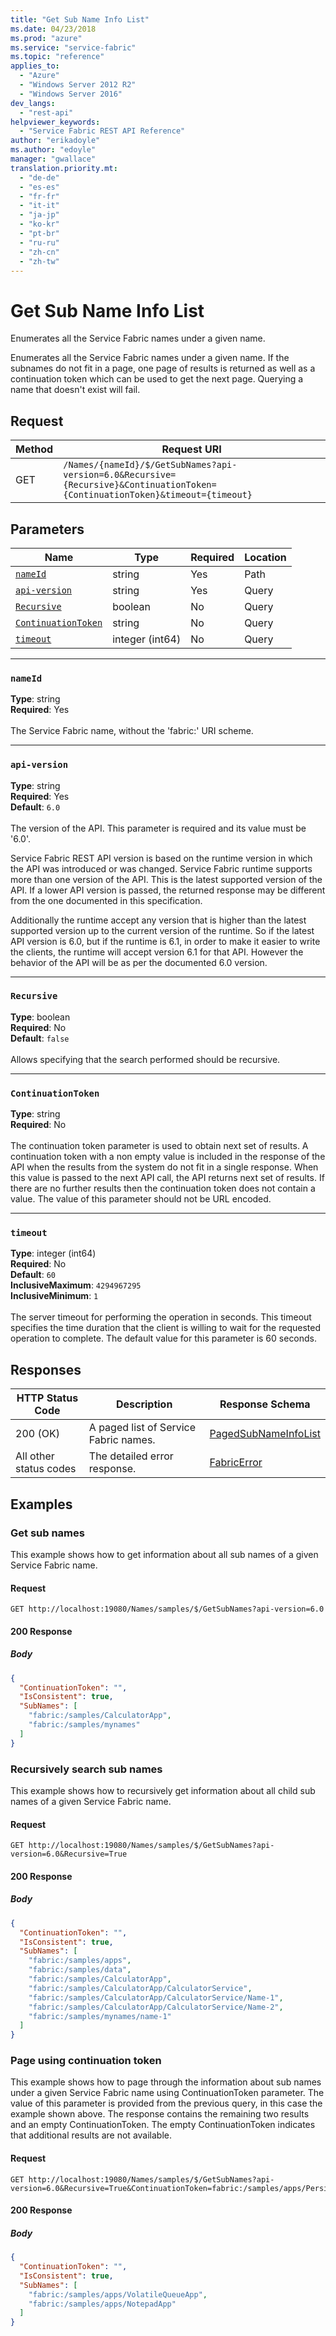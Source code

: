 ```yaml
---
title: "Get Sub Name Info List"
ms.date: 04/23/2018
ms.prod: "azure"
ms.service: "service-fabric"
ms.topic: "reference"
applies_to: 
  - "Azure"
  - "Windows Server 2012 R2"
  - "Windows Server 2016"
dev_langs: 
  - "rest-api"
helpviewer_keywords: 
  - "Service Fabric REST API Reference"
author: "erikadoyle"
ms.author: "edoyle"
manager: "gwallace"
translation.priority.mt: 
  - "de-de"
  - "es-es"
  - "fr-fr"
  - "it-it"
  - "ja-jp"
  - "ko-kr"
  - "pt-br"
  - "ru-ru"
  - "zh-cn"
  - "zh-tw"
---
```

# Get Sub Name Info List
Enumerates all the Service Fabric names under a given name.

Enumerates all the Service Fabric names under a given name. If the subnames do not fit in a page, one page of results is returned as well as a continuation token which can be used to get the next page. Querying a name that doesn't exist will fail.

## Request
| Method | Request URI |
| ------ | ----------- |
| GET | `/Names/{nameId}/$/GetSubNames?api-version=6.0&Recursive={Recursive}&ContinuationToken={ContinuationToken}&timeout={timeout}` |


## Parameters
| Name | Type | Required | Location |
| --- | --- | --- | --- |
| [`nameId`](#nameid) | string | Yes | Path |
| [`api-version`](#api-version) | string | Yes | Query |
| [`Recursive`](#recursive) | boolean | No | Query |
| [`ContinuationToken`](#continuationtoken) | string | No | Query |
| [`timeout`](#timeout) | integer (int64) | No | Query |

____
### `nameId`
__Type__: string <br/>
__Required__: Yes<br/>
<br/>
The Service Fabric name, without the 'fabric:' URI scheme.

____
### `api-version`
__Type__: string <br/>
__Required__: Yes<br/>
__Default__: `6.0` <br/>
<br/>
The version of the API. This parameter is required and its value must be '6.0'.

Service Fabric REST API version is based on the runtime version in which the API was introduced or was changed. Service Fabric runtime supports more than one version of the API. This is the latest supported version of the API. If a lower API version is passed, the returned response may be different from the one documented in this specification.

Additionally the runtime accept any version that is higher than the latest supported version up to the current version of the runtime. So if the latest API version is 6.0, but if the runtime is 6.1, in order to make it easier to write the clients, the runtime will accept version 6.1 for that API. However the behavior of the API will be as per the documented 6.0 version.


____
### `Recursive`
__Type__: boolean <br/>
__Required__: No<br/>
__Default__: `false` <br/>
<br/>
Allows specifying that the search performed should be recursive.

____
### `ContinuationToken`
__Type__: string <br/>
__Required__: No<br/>
<br/>
The continuation token parameter is used to obtain next set of results. A continuation token with a non empty value is included in the response of the API when the results from the system do not fit in a single response. When this value is passed to the next API call, the API returns next set of results. If there are no further results then the continuation token does not contain a value. The value of this parameter should not be URL encoded.

____
### `timeout`
__Type__: integer (int64) <br/>
__Required__: No<br/>
__Default__: `60` <br/>
__InclusiveMaximum__: `4294967295` <br/>
__InclusiveMinimum__: `1` <br/>
<br/>
The server timeout for performing the operation in seconds. This timeout specifies the time duration that the client is willing to wait for the requested operation to complete. The default value for this parameter is 60 seconds.

## Responses

| HTTP Status Code | Description | Response Schema |
| --- | --- | --- |
| 200 (OK) | A paged list of Service Fabric names.<br/> | [PagedSubNameInfoList](sfclient-v62-model-pagedsubnameinfolist.md) |
| All other status codes | The detailed error response.<br/> | [FabricError](sfclient-v62-model-fabricerror.md) |

## Examples

### Get sub names

This example shows how to get information about all sub names of a given Service Fabric name.

#### Request
```
GET http://localhost:19080/Names/samples/$/GetSubNames?api-version=6.0
```

#### 200 Response
##### Body
```json
{
  "ContinuationToken": "",
  "IsConsistent": true,
  "SubNames": [
    "fabric:/samples/CalculatorApp",
    "fabric:/samples/mynames"
  ]
}
```


### Recursively search sub names

This example shows how to recursively get information about all child sub names of a given Service Fabric name.

#### Request
```
GET http://localhost:19080/Names/samples/$/GetSubNames?api-version=6.0&Recursive=True
```

#### 200 Response
##### Body
```json
{
  "ContinuationToken": "",
  "IsConsistent": true,
  "SubNames": [
    "fabric:/samples/apps",
    "fabric:/samples/data",
    "fabric:/samples/CalculatorApp",
    "fabric:/samples/CalculatorApp/CalculatorService",
    "fabric:/samples/CalculatorApp/CalculatorService/Name-1",
    "fabric:/samples/CalculatorApp/CalculatorService/Name-2",
    "fabric:/samples/mynames/name-1"
  ]
}
```


### Page using continuation token

This example shows how to page through the information about sub names under a given Service Fabric name using ContinuationToken parameter. The value of this parameter is provided from the previous query, in this case the example shown above. The response contains the remaining two results and an empty ContinuationToken. The empty ContinuationToken indicates that additional results are not available.

#### Request
```
GET http://localhost:19080/Names/samples/$/GetSubNames?api-version=6.0&Recursive=True&ContinuationToken=fabric:/samples/apps/PersistentQueueApp$131439231986491349
```

#### 200 Response
##### Body
```json
{
  "ContinuationToken": "",
  "IsConsistent": true,
  "SubNames": [
    "fabric:/samples/apps/VolatileQueueApp",
    "fabric:/samples/apps/NotepadApp"
  ]
}
```

